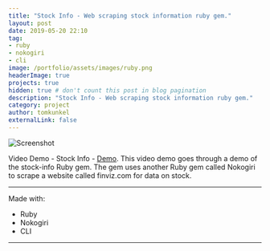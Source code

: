 ```yaml
---
title: "Stock Info - Web scraping stock information ruby gem."
layout: post
date: 2019-05-20 22:10
tag: 
- ruby
- nokogiri
- cli 
image: /portfolio/assets/images/ruby.png
headerImage: true
projects: true
hidden: true # don't count this post in blog pagination
description: "Stock Info - Web scraping stock information ruby gem."
category: project
author: tomkunkel
externalLink: false
---
```


![Screenshot](/portfolio/assets/images/stock-info-screenshot.png)

Video Demo - Stock Info - [Demo](https://youtu.be/2Iv1WiB7D-Q). This video demo goes through a demo of the stock-info Ruby gem. The gem uses another Ruby gem called Nokogiri to scrape a website called finviz.com for data on stock.

---

Made with:

- Ruby
- Nokogiri
- CLI

---


